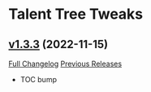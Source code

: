 # Talent Tree Tweaks

## [v1.3.3](https://github.com/Numynum/TalentTreeTweaks/tree/v1.3.3) (2022-11-15)
[Full Changelog](https://github.com/Numynum/TalentTreeTweaks/compare/v1.3.2...v1.3.3) [Previous Releases](https://github.com/Numynum/TalentTreeTweaks/releases)

- TOC bump  

